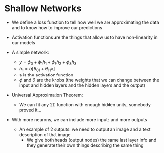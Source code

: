 # Shallow Networks

- We define a loss function to tell how well we are approximating the data and to know how to improve our predictions
- Activation functions are the things that allow us to have non-linearity in our models
- A simple network:
    - $y = \phi_0 + \phi_1h_1 + \phi_2h_2 + \phi_3h_3$
    - $h_1 = a[\theta_01 + \theta_11x]$
    - a is the activation function
    - $\phi$ and $\theta$ are the knobs (the weights that we can change between the input and hidden layers and the hidden layers and the output)

- Universal Approximation Theorem:
    - We can fit any 2D function with enough hidden units, somebody proved it...

- With more neurons, we can include more inputs and more outputs
    - An example of 2 outputs: we need to output an image and a text description of that image
        - We give both heads (output nodes) the same last layer info and they generate their own things describing the same thing

